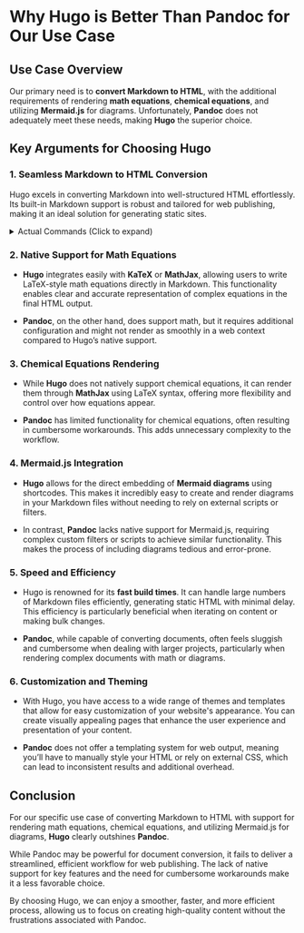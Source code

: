 # Why Hugo is Better Than Pandoc for Our Use Case

## Use Case Overview
Our primary need is to **convert Markdown to HTML**, with the additional requirements of rendering **math equations**, **chemical equations**, and utilizing **Mermaid.js** for diagrams. Unfortunately, **Pandoc** does not adequately meet these needs, making **Hugo** the superior choice.

## Key Arguments for Choosing Hugo

### 1. **Seamless Markdown to HTML Conversion**
Hugo excels in converting Markdown into well-structured HTML effortlessly. Its built-in Markdown support is robust and tailored for web publishing, making it an ideal solution for generating static sites. 
<details>
  <summary>Actual Commands (Click to expand)</summary>
  To convert Markdown to HTML using **Hugo**, follow these steps:

1. **Create a new Hugo site** (if you haven’t done so already):
   ```bash
   hugo new site your-site-name
   cd your-site-name
   ```

2. **Add a theme** (you can choose any theme from [Hugo themes](https://themes.gohugo.io/)):
   ```bash
   git init
   git submodule add https://github.com/themename/hugo-theme-name.git themes/hugo-theme-name
   ```

3. **Create a new Markdown content file**:
   ```bash
   hugo new posts/my-first-post.md
   ```

4. **Edit the Markdown file** (found in the `content/posts/` directory) to add your content. Use Markdown syntax for your text, math equations, and Mermaid diagrams.

5. **Build the site** to convert Markdown files into HTML:
   ```bash
   hugo
   ```

   This command generates your HTML files in the `public/` directory.

6. **Serve the site locally** (optional):
   ```bash
   hugo server
   ```

   You can view your site in a browser at `http://localhost:1313`.

### Summary Command for Markdown to HTML Conversion
After you’ve set everything up and added your Markdown files, the key command to convert Markdown to HTML is:
```bash
hugo
```

This command compiles your Markdown files into HTML, taking into account your site’s configuration and templates. The resulting HTML files will be located in the `public/` directory.
</details>


### 2. **Native Support for Math Equations**
- **Hugo** integrates easily with **KaTeX** or **MathJax**, allowing users to write LaTeX-style math equations directly in Markdown. This functionality enables clear and accurate representation of complex equations in the final HTML output.

- **Pandoc**, on the other hand, does support math, but it requires additional configuration and might not render as smoothly in a web context compared to Hugo’s native support.

### 3. **Chemical Equations Rendering**
- While **Hugo** does not natively support chemical equations, it can render them through **MathJax** using LaTeX syntax, offering more flexibility and control over how equations appear.

- **Pandoc** has limited functionality for chemical equations, often resulting in cumbersome workarounds. This adds unnecessary complexity to the workflow.

### 4. **Mermaid.js Integration**
- **Hugo** allows for the direct embedding of **Mermaid diagrams** using shortcodes. This makes it incredibly easy to create and render diagrams in your Markdown files without needing to rely on external scripts or filters.

- In contrast, **Pandoc** lacks native support for Mermaid.js, requiring complex custom filters or scripts to achieve similar functionality. This makes the process of including diagrams tedious and error-prone.

### 5. **Speed and Efficiency**
- Hugo is renowned for its **fast build times**. It can handle large numbers of Markdown files efficiently, generating static HTML with minimal delay. This efficiency is particularly beneficial when iterating on content or making bulk changes.

- **Pandoc**, while capable of converting documents, often feels sluggish and cumbersome when dealing with larger projects, particularly when rendering complex documents with math or diagrams.

### 6. **Customization and Theming**
- With Hugo, you have access to a wide range of themes and templates that allow for easy customization of your website's appearance. You can create visually appealing pages that enhance the user experience and presentation of your content.

- **Pandoc** does not offer a templating system for web output, meaning you’ll have to manually style your HTML or rely on external CSS, which can lead to inconsistent results and additional overhead.

## Conclusion
For our specific use case of converting Markdown to HTML with support for rendering math equations, chemical equations, and utilizing Mermaid.js for diagrams, **Hugo** clearly outshines **Pandoc**. 

While Pandoc may be powerful for document conversion, it fails to deliver a streamlined, efficient workflow for web publishing. The lack of native support for key features and the need for cumbersome workarounds make it a less favorable choice.

By choosing Hugo, we can enjoy a smoother, faster, and more efficient process, allowing us to focus on creating high-quality content without the frustrations associated with Pandoc.
